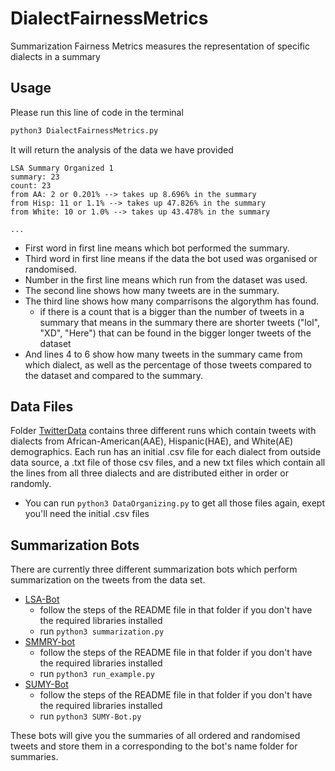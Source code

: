 # DialectFairnessMetrics
Summarization Fairness Metrics measures the representation of specific dialects in a summary

## Usage
Please run this line of code in the terminal 
``` python 
python3 DialectFairnessMetrics.py
```
It will return the analysis of the data we have provided
``` text
LSA Summary Organized 1
summary: 23
count: 23
from AA: 2 or 0.201% --> takes up 8.696% in the summary
from Hisp: 11 or 1.1% --> takes up 47.826% in the summary
from White: 10 or 1.0% --> takes up 43.478% in the summary

...
```
- First word in first line means which bot performed the summary. 
- Third word in first line means if the data the bot used was organised or randomised.
- Number in the first line means which run from the dataset was used.
- The second line shows how many tweets are in the summary.
- The third line shows how many comparrisons the algorythm has found.
	- if there is a count that is a bigger than the number of tweets in a summary that means in the summary there are shorter tweets ("lol", "XD", "Here") that can be found in the bigger longer tweets of the dataset
- And lines 4 to 6 show how many tweets in the summary came from which dialect, as well as the percentage of those tweets compared to the dataset and compared to the summary. 

## Data Files
Folder [TwitterData](https://github.com/SofiaSorokina/DialectFairnessMetrics/tree/main/SofiaMetrics/TwitterData) contains three different runs which contain tweets with dialects from African-American(AAE), Hispanic(HAE), and White(AE) demographics. Each run has an initial .csv file for each dialect from outside data source, a .txt file of those csv files, and a new txt files which contain all the lines from all three dialects and are distributed either in order or randomly. 
 - You can run ```python3 DataOrganizing.py``` to get all those files again, exept you'll need the initial .csv files

## Summarization Bots
There are currently three different summarization bots which perform summarization on the tweets from the data set.
- [LSA-Bot](https://github.com/SofiaSorokina/DialectFairnessMetrics/tree/main/SofiaMetrics/LSA-Bot) 
	- follow the steps of the README file in that folder if you don't have the required libraries installed
	- run ```python3 summarization.py```
- [SMMRY-bot](https://github.com/SofiaSorokina/DialectFairnessMetrics/tree/main/SofiaMetrics/SMMRY-Bot)
	- follow the steps of the README file in that folder if you don't have the required libraries installed
	- run ```python3 run_example.py```
- [SUMY-Bot](https://github.com/SofiaSorokina/DialectFairnessMetrics/tree/main/SofiaMetrics/SUMY-Bot)
	- follow the steps of the README file in that folder if you don't have the required libraries installed
	- run ```python3 SUMY-Bot.py```

These bots will give you the summaries of all ordered and randomised tweets and store them in a corresponding to the bot's name folder for summaries. 
